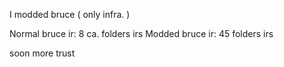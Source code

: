 I modded bruce 
( only infra. ) 

Normal bruce ir: 8 ca. folders irs
Modded bruce ir: 45 folders irs


soon more trust
